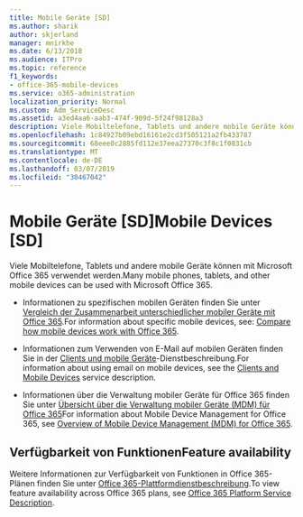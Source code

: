 ```yaml
---
title: Mobile Geräte [SD]
ms.author: sharik
author: skjerland
manager: mnirkhe
ms.date: 6/13/2018
ms.audience: ITPro
ms.topic: reference
f1_keywords:
- office-365-mobile-devices
ms.service: o365-administration
localization_priority: Normal
ms.custom: Adm_ServiceDesc
ms.assetid: a3ed4aa6-aab3-474f-909d-5f24f98128a3
description: Viele Mobiltelefone, Tablets und andere mobile Geräte können mit Microsoft Office 365 verwendet werden.
ms.openlocfilehash: 1c84927b09ebd16161e2cd3f505121a2fb433787
ms.sourcegitcommit: 68eee0c2885fd112e37eea27370c3f8c1f0831cb
ms.translationtype: MT
ms.contentlocale: de-DE
ms.lasthandoff: 03/07/2019
ms.locfileid: "30467042"
---
```

# <a name="mobile-devices-sd"></a><span data-ttu-id="1dfb2-103">Mobile Geräte [SD]</span><span class="sxs-lookup"><span data-stu-id="1dfb2-103">Mobile Devices [SD]</span></span>

<span data-ttu-id="1dfb2-104">Viele Mobiltelefone, Tablets und andere mobile Geräte können mit Microsoft Office 365 verwendet werden.</span><span class="sxs-lookup"><span data-stu-id="1dfb2-104">Many mobile phones, tablets, and other mobile devices can be used with Microsoft Office 365.</span></span> 
  
- <span data-ttu-id="1dfb2-105">Informationen zu spezifischen mobilen Geräten finden Sie unter [Vergleich der Zusammenarbeit unterschiedlicher mobiler Geräte mit Office 365](https://go.microsoft.com/fwlink/p/?LinkId=282337).</span><span class="sxs-lookup"><span data-stu-id="1dfb2-105">For information about specific mobile devices, see: [Compare how mobile devices work with Office 365](https://go.microsoft.com/fwlink/p/?LinkId=282337).</span></span>
    
- <span data-ttu-id="1dfb2-106">Informationen zum Verwenden von E-Mail auf mobilen Geräten finden Sie in der [Clients und mobile Geräte](../exchange-online-service-description/clients-and-mobile-devices.md)-Dienstbeschreibung.</span><span class="sxs-lookup"><span data-stu-id="1dfb2-106">For information about using email on mobile devices, see the [Clients and Mobile Devices](../exchange-online-service-description/clients-and-mobile-devices.md) service description.</span></span> 
    
- <span data-ttu-id="1dfb2-107">Informationen über die Verwaltung mobiler Geräte für Office 365 finden Sie unter [Übersicht über die Verwaltung mobiler Geräte (MDM) für Office 365](https://go.microsoft.com/fwlink/?linkid=808602)</span><span class="sxs-lookup"><span data-stu-id="1dfb2-107">For information about Mobile Device Management for Office 365, see [Overview of Mobile Device Management (MDM) for Office 365](https://go.microsoft.com/fwlink/?linkid=808602).</span></span>
    
## <a name="feature-availability"></a><span data-ttu-id="1dfb2-108">Verfügbarkeit von Funktionen</span><span class="sxs-lookup"><span data-stu-id="1dfb2-108">Feature availability</span></span>

<span data-ttu-id="1dfb2-109">Weitere Informationen zur Verfügbarkeit von Funktionen in Office 365-Plänen finden Sie unter [Office 365-Plattformdienstbeschreibung](https://technet.microsoft.com/en-us/library/office-365-platform-service-description.aspx).</span><span class="sxs-lookup"><span data-stu-id="1dfb2-109">To view feature availability across Office 365 plans, see [Office 365 Platform Service Description](https://technet.microsoft.com/en-us/library/office-365-platform-service-description.aspx).</span></span>
  

